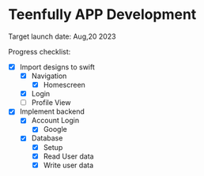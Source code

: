 # Teenfully APP Development 

Target launch date: Aug,20 2023

Progress checklist:
- [x] Import designs to swift
  - [x] Navigation
    - [x] Homescreen
  - [x] Login
  - [ ] Profile View
- [x] Implement backend
  - [x] Account Login
    - [x] Google
  - [x] Database 
    - [x] Setup
    - [x] Read User data
    - [x] Write user data
